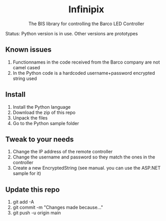 <p align="center">
  <h1 align="center">Infinipix</h1>
  <p align="center">The BIS library for controlling the Barco LED Controller</p>
</p>

Status: Python version is in use. Other versions are prototypes


## Known issues
1. Functionnames in the code received from the Barco company are not camel cased
2. In the Python code is a hardcoded username+password encrypted string used

## Install

1. Install the Python language
2. Download the zip of this repo
3. Unpack the files
4. Go to the Python sample folder

## Tweak to your needs

1. Change the IP address of the remote controller
2. Change the username and password so they match the ones in the controller
3. Create a new EncryptedString (see manual. you can use the ASP.NET sample for it)

## Update this repo

1. git add -A
2. git commit -m "Changes made because..."
3. git push -u origin main
